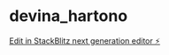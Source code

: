 # devina_hartono

[Edit in StackBlitz next generation editor ⚡️](https://stackblitz.com/~/github.com/Richienv/devina_hartono)